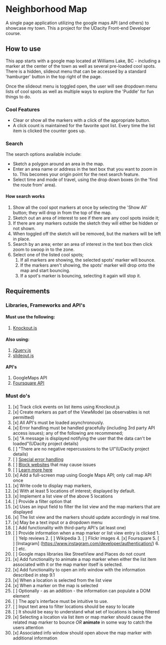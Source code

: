 # Neighborhood Map
A single page application utilizing the google maps API (and others) to showcase my town.  This a project for the UDacity Front-end Developer course.

## How to use
This app starts with a google map located at Williams Lake, BC - including a marker at the center of the town as well as several pre-loaded cool spots.  
There is a hidden, slideout menu that can be accessed by a standard 'hamburger' button in the top right of the page.  

Once the slideout menu is toggled open, the user will see dropdown menu lists of cool spots as well as multiple ways to explore the 'Puddle' 
for fun things to do.  


### Cool Features
* Clear or show all the markers with a click of the appropriate button.
* A click count is maintained for the favorite spot list.  Every time the list item is clicked the counter goes up.
### Search
The search options available include:  
* Sketch a polygon around an area in the map.
* Enter an area name or address in the text box that you want to zoom in to.  This becomes your origin point for the next search feature.
* Select time and mode of travel, using the drop down boxes (in the 'find the route from' area).

#### How search works
1. Show all the cool spot markers at once by selecting the 'Show All' button; they will drop in from the top of the map.  
2. Sketch out an area of interest to see if there are any cool spots inside it;
  1. If there are any markers outside the sketch they will either be hidden or not shown.
  2. When toggled off the sketch will be removed, but the markers will be left in place.
3. Search by an area; enter an area of interest in the text box then click zoom to swoop in to the zone.
4. Select one of the listed cool spots;
    1. If all markers are showing, the selected spots' marker will bounce.
    2. If the markers aren't showing, the spots' marker will drop onto the map and start bouncing.
    3. If a spot's marker is bouncing, selecting it again will stop it.

## Requirements

### Libraries, Frameworks and API's
#### Must use the following:
1. [Knockout.js](http://knockoutjs.com/)

#### Also using:
1. [jQuery.js](https://jquery.com/)
2. [slideout.js](https://github.com/Mango/slideout)

#### API's
1. GoogleMaps API
2. [Foursquare API](https://developer.foursquare.com/start)


### Must do's
1. [x] Track click events on list items using Knockout.js
2. [x] Create markers as part of the ViewModel (as observables is not permitted)
3. [x] All API's must be loaded asynchronously.
4. [x] Error handling must be handled gracefully (including 3rd party API access issues); any of the following are recommened;
  1. [x] "A message is displayed notifying the user that the data can't be loaded"(UDacity project details)  
  2. [ ] "There are no negative repercussions to the UI"(UDacity project details)
  3. [ ] [Special error handling](http://api.jquery.com/jquery.ajax/#jqXHR)
  4. [ ] [Block websites](http://www.digitaltrends.com/computing/how-to-block-a-website/) that may cause issues
  5. [ ] [Learn more here](http://ruben.verborgh.org/blog/2012/12/31/asynchronous-error-handling-in-javascript/)
5. [x] Add a full-screen map using Google Maps API; only call map API once
6. [x] Write code to display map markers,
  1. [x] With at least 5 locations of interest; displayed by default.
7. [x] Implement a list view of the above 5 locations  
8. [ ] Provide a filter option that
  1. [x] Uses an input field to filter the list view and the map markers that are displayed
  2. [x] The list view and the markers should update accordingly in real time.
  3. [x] May be a text input or a dropdown menu
9. [ ] Add functionality with third-party API's (at least one)
  1. [ ] Provide information when a map marker or list view entry is clicked
    1. [ ] Yelp reviews
    2. [ ] Wikipedia
    3. [ ] Flickr images
    4. [x] Foursquare
    5. [ ] [Instagram] (https://www.instagram.com/developer/authentication/)
    6. [ ] etc.
  2. [ ] Google maps libraries like StreetView and Places do not count
10. [x] Add functionality to animate a map marker when either the list item associated with it or the map marker itself is selected.
11. [x] Add functionality to open an info window with the information described in step 9.1
  1. [x] When a location is selected from the list view
  2. [x] When a marker on the map is selected
  3. [ ] Optionally - as an addition - the information can populate a DOM element
12. [ ] The app's interface must be intuitive to use.
  1. [ ] Input text area to filter locations should be easy to locate
  2. [ ] It should be easy to understand what set of locations is being filtered
  3. [x] Selecting a location via list item or map marker should cause the related map marker to bounce *OR* **animate** in some way to catch the users attention
  4. [x] Associated info window should open above the map marker with additional information
